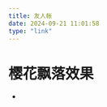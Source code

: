 ```yaml
---
title: 友人帐
date: 2024-09-21 11:01:58
type: "link"
---
```

#      樱花飘落效果
- <script async src="https://npm.elemecdn.com/tzy-blog/lib/js/other/sakura.js"></script>